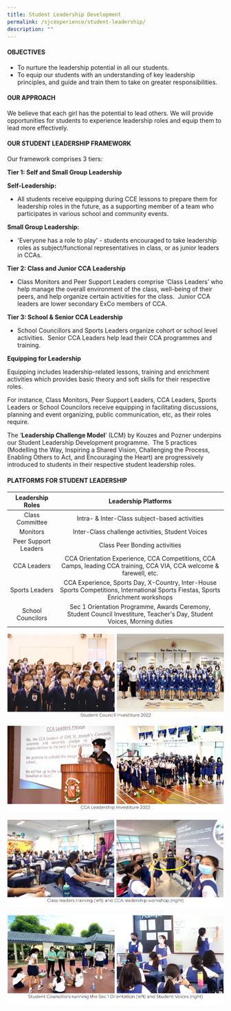 ```yaml
---
title: Student Leadership Development
permalink: /sjcexperience/student-leadership/
description: ""
---
```

#### **OBJECTIVES**
*   To nurture the leadership potential in all our students.
*   To equip our students with an understanding of key leadership principles, and guide and train them to take on greater responsibilities.

#### **OUR APPROACH**
We believe that each girl has the potential to lead others. We will provide opportunities for students to experience leadership roles and equip them to lead more effectively. 

#### **OUR STUDENT LEADERSHIP FRAMEWORK**

Our framework comprises 3 tiers:

**Tier 1: Self and Small Group Leadership**

**Self-Leadership:** 

*   All students receive equipping during CCE lessons to prepare them for leadership roles in the future, as a supporting member of a team who participates in various school and community events.

**Small Group Leadership:**

*   'Everyone has a role to play' - students encouraged to take leadership roles as subject/functional representatives in class, or as junior leaders in CCAs.

**Tier 2: Class and Junior CCA Leadership**

*   Class Monitors and Peer Support Leaders comprise ‘Class Leaders’ who help manage the overall environment of the class, well-being of their peers, and help organize certain activities for the class.  Junior CCA leaders are lower secondary ExCo members of CCA.

**Tier 3: School & Senior CCA Leadership**

*   School Councillors and Sports Leaders organize cohort or school level activities.  Senior CCA Leaders help lead their CCA programmes and training.  

**Equipping for Leadership**

Equipping includes leadership-related lessons, training and enrichment activities which provides basic theory and soft skills for their respective roles.

For instance, Class Monitors, Peer Support Leaders, CCA Leaders, Sports Leaders or School Councilors receive equipping in facilitating discussions, planning and event organizing, public communication, etc, as their roles require.

The ‘**Leadership Challenge Model**’ (LCM) by Kouzes and Pozner underpins our Student Leadership Development programme.  The 5 practices (Modelling the Way, Inspiring a Shared Vision, Challenging the Process, Enabling Others to Act, and Encouraging the Heart) are progressively introduced to students in their respective student leadership roles. 

#### **PLATFORMS FOR STUDENT LEADERSHIP**


|   Leadership Roles   |                                                        Leadership Platforms                                                        |
|:--------------------:|:----------------------------------------------------------------------------------------------------------------------------------:|
| Class Committee      | Intra- & Inter-Class subject-based activities                                                                                      |
| Monitors             | Inter-Class challenge activities, Student Voices                                                                                   |
| Peer Support Leaders | Class Peer Bonding activities                                                                                                      |
| CCA Leaders          | CCA Orientation Experience, CCA Competitions, CCA Camps, leading CCA training, CCA VIA, CCA welcome & farewell, etc.               |
| Sports Leaders       | CCA Experience, Sports Day, X-Country, Inter-House Sports Competitions, International Sports Fiestas, Sports Enrichment workshops  |
|  School Councilors   | Sec 1 Orientation Programme, Awards Ceremony, Student Council Investiture, Teacher's Day, Student Voices, Morning duties           |
  
  

![](/images/Student%20Development/Student%20Leadership%20Development/S1.png)

![](/images/Student%20Development/Student%20Leadership%20Development/S2.png)

![](/images/Student%20Development/Student%20Leadership%20Development/S3.png)

![](/images/Student%20Development/Student%20Leadership%20Development/S4.png)